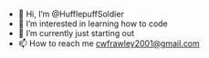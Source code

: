 - 👋 Hi, I’m @HufflepuffSoldier
- 👀 I’m interested in learning how to code
- 🌱 I’m currently just starting out
- 📫 How to reach me cwfrawley2001@gmail.com

<!---
HufflepuffSoldier/HufflepuffSoldier is a ✨ special ✨ repository because its `README.md` (this file) appears on your GitHub profile.
You can click the Preview link to take a look at your changes.
--->
